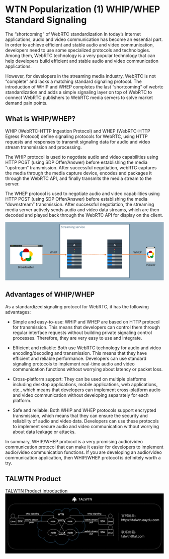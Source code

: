 # WTN Popularization (1) WHIP/WHEP Standard Signaling
The “shortcoming” of WebRTC standardization
In today’s Internet applications, audio and video communication has become an essential part. In order to achieve efficient and stable audio and video communication, developers need to use some specialized protocols and technologies. Among them, WebRTC technology is a very popular technology that can help developers build efficient and stable audio and video communication applications.

However, for developers in the streaming media industry, WebRTC is not “complete” and lacks a matching standard signaling protocol. The introduction of WHIP and WHEP completes the last “shortcoming” of webrtc standardization and adds a simple signaling layer on top of WebRTC to connect WebRTC publishers to WebRTC media servers to solve market demand pain points.

## What is WHIP/WHEP?
WHIP (WebRTC-HTTP Ingestion Protocol) and WHEP (WebRTC-HTTP Egress Protocol) define signaling protocols for WebRTC, using HTTP requests and responses to transmit signaling data for audio and video stream transmission and processing.

The WHIP protocol is used to negotiate audio and video capabilities using HTTP POST (using SDP Offer/Answer) before establishing the media “upstream” transmission. After successful negotiation, webRTC captures the media through the media capture device, encodes and packages it through the WebRTC API, and finally transmits the media stream to the server.

The WHEP protocol is used to negotiate audio and video capabilities using HTTP POST (using SDP Offer/Answer) before establishing the media “downstream” transmission. After successful negotiation, the streaming media server actively sends audio and video data streams, which are then decoded and played back through the WebRTC API for display on the client.

![whip](./img/whip.png)


## Advantages of WHIP/WHEP
As a standardized signaling protocol for WebRTC, it has the following advantages:

- Simple and easy-to-use: WHIP and WHEP are based on HTTP protocol for transmission. This means that developers can control them through regular interface requests without building private signaling control processes. Therefore, they are very easy to use and integrate.

- Efficient and reliable: Both use WebRTC technology for audio and video encoding/decoding and transmission. This means that they have efficient and reliable performance. Developers can use standard signaling protocols to implement real-time audio and video communication functions without worrying about latency or packet loss.

- Cross-platform support: They can be used on multiple platforms including desktop applications, mobile applications, web applications, etc., which means that developers can implement cross-platform audio and video communication without developing separately for each platform.

- Safe and reliable: Both WHIP and WHEP protocols support encrypted transmission, which means that they can ensure the security and reliability of audio and video data. Developers can use these protocols to implement secure audio and video communication without worrying about data leakage or attacks.

In summary, WHIP/WHEP protocol is a very promising audio/video communication protocol that can make it easier for developers to implement audio/video communication functions. If you are developing an audio/video communication application, then WHIP/WHEP protocol is definitely worth a try.

## TALWTN Product
[TALWTN Product Introduction](./introduction_en.md)
![whip](./img/flow.png)



